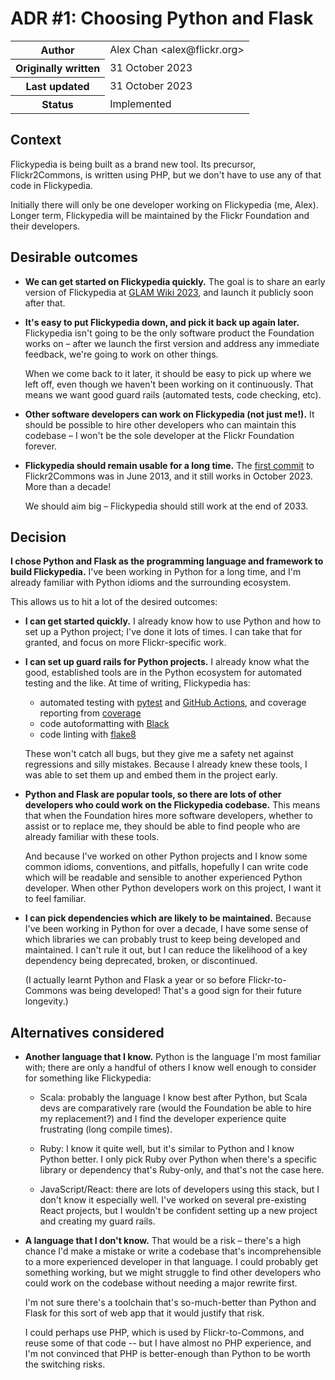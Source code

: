 # ADR #1: Choosing Python and Flask

<table>
  <tr>
    <th>Author</th>
    <td>Alex Chan &lt;alex@flickr.org&gt;</td>
  </tr>
  <tr>
    <th>Originally written</th>
    <td>31 October 2023</td>
  </tr>
  <tr>
    <th>Last updated</th>
    <td>31 October 2023</td>
  </tr>
  <tr>
    <th>Status</th>
    <td>Implemented</td>
  </tr>
</table>

## Context

Flickypedia is being built as a brand new tool.
Its precursor, Flickr2Commons, is written using PHP, but we don't have to use any of that code in Flickypedia.

Initially there will only be one developer working on Flickypedia (me, Alex).
Longer term, Flickypedia will be maintained by the Flickr Foundation and their developers.

## Desirable outcomes

*   **We can get started on Flickypedia quickly.**
    The goal is to share an early version of Flickypedia at [GLAM Wiki 2023](https://meta.wikimedia.org/wiki/GLAM_Wiki_2023), and launch it publicly soon after that.

*   **It's easy to put Flickypedia down, and pick it back up again later.**
    Flickypedia isn't going to be the only software product the Foundation works on – after we launch the first version and address any immediate feedback, we're going to work on other things.

    When we come back to it later, it should be easy to pick up where we left off, even though we haven't been working on it continuously.
    That means we want good guard rails (automated tests, code checking, etc).

*   **Other software developers can work on Flickypedia (not just me!).**
    It should be possible to hire other developers who can maintain this codebase – I won't be the sole developer at the Flickr Foundation forever.

*   **Flickypedia should remain usable for a long time.**
    The [first commit](https://bitbucket.org/magnusmanske/flickr2commons/commits/245376f66afcf2e761094bbf68035dd0b1830b60) to Flickr2Commons was in June 2013, and it still works in October 2023.
    More than a decade!

    We should aim big – Flickypedia should still work at the end of 2033.

## Decision

**I chose Python and Flask as the programming language and framework to build Flickypedia.**
I've been working in Python for a long time, and I'm already familiar with Python idioms and the surrounding ecosystem.

This allows us to hit a lot of the desired outcomes:

*   **I can get started quickly.**
    I already know how to use Python and how to set up a Python project; I've done it lots of times.
    I can take that for granted, and focus on more Flickr-specific work.

*   **I can set up guard rails for Python projects.**
    I already know what the good, established tools are in the Python ecosystem for automated testing and the like.
    At time of writing, Flickypedia has:

    *   automated testing with [pytest](https://docs.pytest.org/en/latest/) and [GitHub Actions](https://github.com/features/actions), and coverage reporting from [coverage](https://github.com/nedbat/coveragepy)
    *   code autoformatting with [Black](https://github.com/psf/black)
    *   code linting with [flake8](https://github.com/pycqa/flake8)

    These won't catch all bugs, but they give me a safety net against regressions and silly mistakes.
    Because I already knew these tools, I was able to set them up and embed them in the project early.

*   **Python and Flask are popular tools, so there are lots of other developers who could work on the Flickypedia codebase.**
    This means that when the Foundation hires more software developers, whether to assist or to replace me, they should be able to find people who are already familiar with these tools.

    And because I've worked on other Python projects and I know some common idioms, conventions, and pitfalls, hopefully I can write code which will be readable and sensible to another experienced Python developer.
    When other Python developers work on this project, I want it to feel familiar.

*   **I can pick dependencies which are likely to be maintained.**
    Because I've been working in Python for over a decade, I have some sense of which libraries we can probably trust to keep being developed and maintained.
    I can't rule it out, but I can reduce the likelihood of a key dependency being deprecated, broken, or discontinued.

    (I actually learnt Python and Flask a year or so before Flickr-to-Commons was being developed!
    That's a good sign for their future longevity.)

## Alternatives considered

*   **Another language that I know.**
    Python is the language I'm most familiar with; there are only a handful of others I know well enough to consider for something like Flickypedia:

    -   Scala: probably the language I know best after Python, but Scala devs are comparatively rare (would the Foundation be able to hire my replacement?) and I find the developer experience quite frustrating (long compile times).

    -   Ruby: I know it quite well, but it's similar to Python and I know Python better.
        I only pick Ruby over Python when there's a specific library or dependency that's Ruby-only, and that's not the case here.

    -   JavaScript/React: there are lots of developers using this stack, but I don't know it especially well.
        I've worked on several pre-existing React projects, but I wouldn't be confident setting up a new project and creating my guard rails.

*   **A language that I don't know.**
    That would be a risk – there's a high chance I'd make a mistake or write a codebase that's incomprehensible to a more experienced developer in that language.
    I could probably get something working, but we might struggle to find other developers who could work on the codebase without needing a major rewrite first.

    I'm not sure there's a toolchain that's so-much-better than Python and Flask for this sort of web app that it would justify that risk.

    I could perhaps use PHP, which is used by Flickr-to-Commons, and reuse some of that code -- but I have almost no PHP experience, and I'm not convinced that PHP is better-enough than Python to be worth the switching risks.
